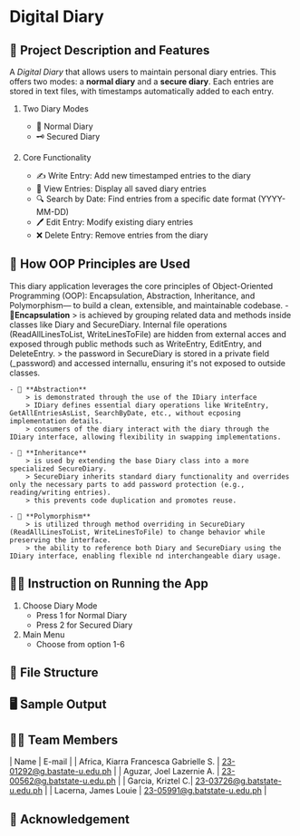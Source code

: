 # Digital Diary

## 🧩 Project Description and Features
A *Digital Diary* that allows users to maintain personal diary entries. This offers two modes: a **normal diary** and a **secure diary**. Each entries are stored in text files, with timestamps automatically added to each entry.

1. Two Diary Modes
	- 📓 Normal Diary
	- 🗝 Secured Diary

2. Core Functionality
	- ✍️ Write Entry: Add new timestamped entries to the diary
	- 📖 View Entries: Display all saved diary entries
	- 🔍 Search by Date: Find entries from a specific date format (YYYY-MM-DD)
	- 🖊️ Edit Entry: Modify existing diary entries
	- ❌ Delete Entry: Remove entries from the diary

## 🧠 How OOP Principles are Used
This diary application leverages the core principles of Object-Oriented Programming (OOP): Encapsulation, Abstraction, Inheritance, and Polymorphism— to build a clean, extensible, and maintainable codebase.
	- 🔐**Encapsulation**
		> is achieved by grouping related data and methods inside classes like Diary and SecureDiary. Internal file operations (ReadAllLinesToList, WriteLinesToFile) are hidden from external acces and exposed through public methods such as WriteEntry, EditEntry, and DeleteEntry.
		> the password in SecureDiary is stored in a private field (_password) and accessed internallu, ensuring it's not exposed to outside classes.

	- 🎯 **Abstraction**
		> is demonstrated through the use of the IDiary interface
		> IDiary defines essential diary operations like WriteEntry, GetAllEntriesAsList, SearchByDate, etc., without ecposing implementation details.
		> consumers of the diary interact with the diary through the IDiary interface, allowing flexibility in swapping implementations.

	- 🧬 **Inheritance**
		> is used by extending the base Diary class into a more specialized SecureDiary.
		> SecureDiary inherits standard diary functionality and overrides only the necessary parts to add password protection (e.g., reading/writing entries).
		> this prevents code duplication and promotes reuse.

	- 🔁 **Polymorphism**
		> is utilized through method overriding in SecureDiary (ReadAllLinesToList, WriteLinesToFile) to change behavior while preserving the interface.
		> the ability to reference both Diary and SecureDiary using the IDiary interface, enabling flexible nd interchangeable diary usage.

## 🧑‍🏫 Instruction on Running the App
1. Choose Diary Mode
	- Press 1 for Normal Diary
	- Press 2 for Secured Diary
2. Main Menu
	- Choose from option 1-6

## 📂 File Structure

## 🖥 Sample Output

## 🧑‍💻 Team Members
| Name | E-mail |
| Africa, Kiarra Francesca Gabrielle S. | 23-01292@g.bastate-u.edu.ph |
| Aguzar, Joel Lazernie A. | 23-00562@g.batstate-u.edu.ph |
| Garcia, Kriztel C.| 23-03726@g.batstate-u.edu.ph |
| Lacerna, James Louie | 23-05991@g.batstate-u.edu.ph |

## 🤝 Acknowledgement
